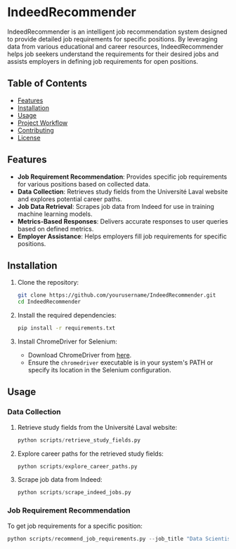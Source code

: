 # IndeedRecommender

IndeedRecommender is an intelligent job recommendation system designed to provide detailed job requirements for specific positions. By leveraging data from various educational and career resources, IndeedRecommender helps job seekers understand the requirements for their desired jobs and assists employers in defining job requirements for open positions.

## Table of Contents

- [Features](#features)
- [Installation](#installation)
- [Usage](#usage)
- [Project Workflow](#project-workflow)
- [Contributing](#contributing)
- [License](#license)

## Features

- **Job Requirement Recommendation**: Provides specific job requirements for various positions based on collected data.
- **Data Collection**: Retrieves study fields from the Université Laval website and explores potential career paths.
- **Job Data Retrieval**: Scrapes job data from Indeed for use in training machine learning models.
- **Metrics-Based Responses**: Delivers accurate responses to user queries based on defined metrics.
- **Employer Assistance**: Helps employers fill job requirements for specific positions.

## Installation

1. Clone the repository:
    ```bash
    git clone https://github.com/yourusername/IndeedRecommender.git
    cd IndeedRecommender
    ```

2. Install the required dependencies:
    ```bash
    pip install -r requirements.txt
    ```

3. Install ChromeDriver for Selenium:
    - Download ChromeDriver from [here](https://sites.google.com/a/chromium.org/chromedriver/downloads).
    - Ensure the `chromedriver` executable is in your system's PATH or specify its location in the Selenium configuration.

## Usage

### Data Collection

1. Retrieve study fields from the Université Laval website:
    ```python
    python scripts/retrieve_study_fields.py
    ```

2. Explore career paths for the retrieved study fields:
    ```python
    python scripts/explore_career_paths.py
    ```

3. Scrape job data from Indeed:
    ```python
    python scripts/scrape_indeed_jobs.py
    ```

### Job Requirement Recommendation

To get job requirements for a specific position:
```python
python scripts/recommend_job_requirements.py --job_title "Data Scientist"
